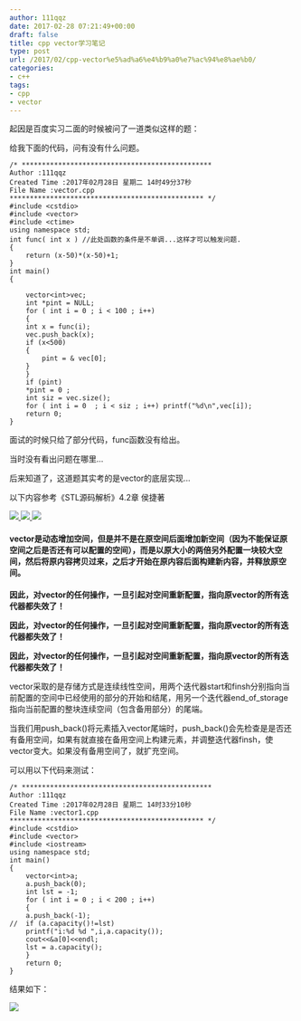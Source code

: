 ```yaml
---
author: 111qqz
date: 2017-02-28 07:21:49+00:00
draft: false
title: cpp vector学习笔记
type: post
url: /2017/02/cpp-vector%e5%ad%a6%e4%b9%a0%e7%ac%94%e8%ae%b0/
categories:
- c++
tags:
- cpp
- vector
---
```


起因是百度实习二面的时候被问了一道类似这样的题：

给我下面的代码，问有没有什么问题。

    
    /* ***********************************************
    Author :111qqz
    Created Time :2017年02月28日 星期二 14时49分37秒
    File Name :vector.cpp
    ************************************************ */
    #include <cstdio>
    #include <vector>
    #include <ctime>
    using namespace std;
    int func( int x ) //此处函数的条件是不单调...这样才可以触发问题.
    {
        return (x-50)*(x-50)+1;
    }
    int main()
    {
    
        vector<int>vec;
        int *pint = NULL;
        for ( int i = 0 ; i < 100 ; i++)
        {
    	int x = func(i);
    	vec.push_back(x);
    	if (x<500)
    	{
    	    pint = & vec[0];
    	}
        }
        if (pint)
    	*pint = 0 ;
        int siz = vec.size();
        for ( int i = 0  ; i < siz ; i++) printf("%d\n",vec[i]);
        return 0;
    }


面试的时候只给了部分代码，func函数没有给出。

当时没有看出问题在哪里...

后来知道了，这道题其实考的是vector的底层实现...

以下内容参考《STL源码解析》4.2章 侯捷著

[![](https://111qqz.com/wordpress/wp-content/uploads/2017/02/無限延伸你的視野-qpdfview_011.png)
](https://111qqz.com/wordpress/wp-content/uploads/2017/02/無限延伸你的視野-qpdfview_011.png) [![](https://111qqz.com/wordpress/wp-content/uploads/2017/02/無限延伸你的視野-qpdfview_012.png)
](https://111qqz.com/wordpress/wp-content/uploads/2017/02/無限延伸你的視野-qpdfview_012.png) [![](https://111qqz.com/wordpress/wp-content/uploads/2017/02/無限延伸你的視野-qpdfview_013.png)
](https://111qqz.com/wordpress/wp-content/uploads/2017/02/無限延伸你的視野-qpdfview_013.png)


#### **vector是动态增加空间，但是并不是在原空间后面增加新空间（因为不能保证原空间之后是否还有可以配置的空间），而是以原大小的两倍另外配置一块较大空间，然后将原内容拷贝过来，之后才开始在原内容后面构建新内容，并释放原空间。**


**因此，对vector的任何操作，一旦引起对空间重新配置，指向原vector的所有迭代器都失效了！**

**因此，对vector的任何操作，一旦引起对空间重新配置，指向原vector的所有迭代器都失效了！**

**因此，对vector的任何操作，一旦引起对空间重新配置，指向原vector的所有迭代器都失效了！**



vector采取的是存储方式是连续线性空间，用两个迭代器start和finsh分别指向当前配置的空间中已经使用的部分的开始和结尾，用另一个迭代器end_of_storage指向当前配置的整块连续空间（包含备用部分）的尾端。

当我们用push_back()将元素插入vector尾端时，push_back()会先检查是是否还有备用空间，如果有就直接在备用空间上构建元素，并调整迭代器finsh，使vector变大。如果没有备用空间了，就扩充空间。



可以用以下代码来测试：

    
    /* ***********************************************
    Author :111qqz
    Created Time :2017年02月28日 星期二 14时33分10秒
    File Name :vector1.cpp
    ************************************************ */
    #include <cstdio>
    #include <vector>
    #include <iostream>
    using namespace std;
    int main()
    {
        vector<int>a;
        a.push_back(0);
        int lst = -1;
        for ( int i = 0 ; i < 200 ; i++)
        {
    	a.push_back(-1);
    //	if (a.capacity()!=lst)
    	printf("i:%d %d ",i,a.capacity());
    	cout<<&a[0]<<endl;
    	lst = a.capacity();
        }
        return 0;
    }


结果如下：

[![](https://111qqz.com/wordpress/wp-content/uploads/2017/02/Guake！_014.png)
](https://111qqz.com/wordpress/wp-content/uploads/2017/02/Guake！_014.png)
